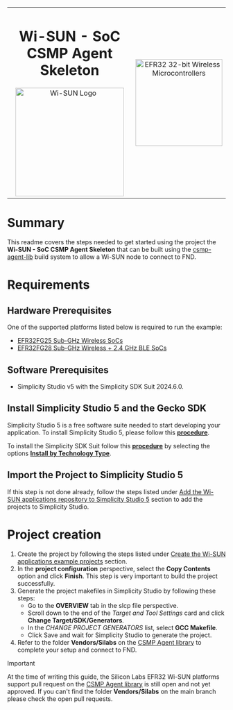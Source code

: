 <table style="border: none; border-collapse: collapse;" align="center">
  <tr>
    <td align="center" valign="middle" style="border: none;">
      <h1>Wi-SUN - SoC CSMP Agent Skeleton</h1>
      <a href="https://www.silabs.com/wireless/wi-sun">
        <img src="https://silabs.scene7.com/is/image/siliconlabs/wi-sun-color?$TransparentPNG$"  title="Wi-SUN" alt="Wi-SUN Logo" width="250" />
      </a>
    </td>
    <td align="center" valign="middle" style="border: none;">
      <a href="https://www.silabs.com/wireless/wi-sun">
        <img src="http://pages.silabs.com/rs/634-SLU-379/images/WGX-transparent.png"  title="Silicon Labs Gecko and Wireless Gecko MCUs" alt="EFR32 32-bit Wireless Microcontrollers" width="200"/>
      </a>
    </td>
  </tr>
</table>


# Summary

This readme covers the steps needed to get started using the project the **Wi-SUN - SoC CSMP Agent Skeleton** that can be built using the [csmp-agent-lib](https://github.com/CiscoDevNet/csmp-agent-lib) build system to allow a Wi-SUN node to connect to FND.

# Requirements

## Hardware Prerequisites

One of the supported platforms listed below is required to run the example:

- [EFR32FG25 Sub-GHz Wireless SoCs](https://www.silabs.com/wireless/proprietary/efr32fg25-sub-ghz-wireless-socs)
- [EFR32FG28 Sub-GHz Wireless + 2.4 GHz BLE SoCs](https://www.silabs.com/wireless/proprietary/efr32fg28-sub-ghz-wireless-socs)

## Software Prerequisites

- Simplicity Studio v5 with the Simplicity SDK Suit 2024.6.0.

## Install Simplicity Studio 5 and the Gecko SDK

Simplicity Studio 5 is a free software suite needed to start developing your application. To install Simplicity Studio 5, please follow this [**procedure**](https://docs.silabs.com/simplicity-studio-5-users-guide/latest/ss-5-users-guide-getting-started/install-ss-5-and-software).

To install the Simplicity SDK Suit follow this [**procedure**](https://docs.silabs.com/simplicity-studio-5-users-guide/latest/ss-5-users-guide-getting-started/install-ss-5-and-software#install-software) by selecting the options [**Install by Technology Type**](https://docs.silabs.com/simplicity-studio-5-users-guide/latest/ss-5-users-guide-getting-started/install-ss-5-and-software#install-software-by-technology-type).

## Import the Project to Simplicity Studio 5

If this step is not done already, follow the steps listed under [Add the Wi-SUN applications repository to Simplicity Studio 5](../README.md#add-the-wi-sun-applications-repository-to-simplicity-studio-5) section to add the projects to Simplicity Studio.

# Project creation

1. Create the project by following the steps listed under [Create the Wi-SUN applications example projects](../README.md#create-the-wi-sun-applications-example-projects) section. 
2. In the **project configuration** perspective, select the **Copy Contents** option and click **Finish**. This step is very important to build the project successfully. 
3. Generate the project makefiles in Simplicity Studio by following these steps:
    * Go to the **OVERVIEW** tab in the slcp file perspective.
    * Scroll down to the end of the *Target and Tool Settings* card and click **Change Target/SDK/Generators**.
    * In the *CHANGE PROJECT GENERATORS* list, select **GCC Makefile**.
    * Click Save and wait for Simplicity Studio to generate the project.
4. Refer to the folder **Vendors/Silabs** on the [CSMP Agent library](https://github.com/CiscoDevNet/csmp-agent-lib) to complete your setup and connect to FND.


> [!IMPORTANT]  
>At the time of writing this guide, the Silicon Labs EFR32 Wi-SUN platforms support pull request on the [CSMP Agent library](https://github.com/CiscoDevNet/csmp-agent-lib) is still open and not yet approved. If you can't find the folder **Vendors/Silabs** on the main branch please check the open pull requests.

